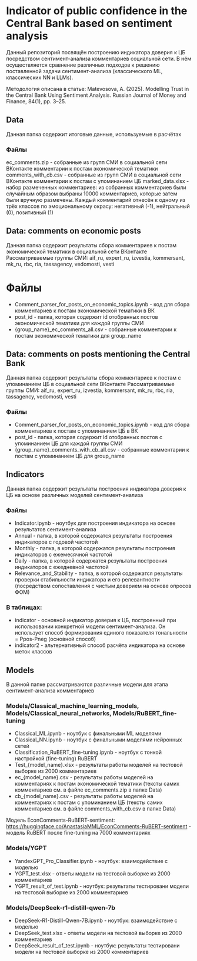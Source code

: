 # Indicator of public confidence in the Central Bank based on sentiment analysis
Данный репозиторий посвящён построению индикатора доверия к ЦБ посредством сентимент-анализа комментариев социальной сети.
В нём осуществляется сравнение различных подходов к решению поставленной задачи сентимент-анализа (классического ML, классических NN и LLMs).

Методология описана в статье: Matevosova, A. (2025). Modelling Trust in the Central Bank Using Sentiment Analysis. Russian Journal of Money and Finance, 84(1), pp. 3–25.


## Data
Данная папка содержит итоговые данные, используемые в расчётах
### Файлы
ec_comments.zip - собранные из групп СМИ в социальной сети ВКонтакте комментарии к постам экономической тематики
comments_with_cb.csv - собранные из групп СМИ в социальной сети ВКонтакте комментарии к постам с упоминанием ЦБ
marked_data.xlsx - набор размеченных комментариев: из собранных комментариев были случайным образом выбраны 10000 комментариев, которые затем были вручную размечены. Каждый комментарий отнесён к одному из трёх классов по эмоциональному окрасу: негативный (-1), нейтральный (0), позитивный (1)

## Data: comments on economic posts
Данная папка содержит результаты сбора комментариев к постам экономической тематики в социальной сети ВКонтакте
Рассматриваемые группы СМИ: aif_ru, expert_ru, izvestia, kommersant, mk_ru, rbc, ria, tassagency, vedomosti, vesti
# Файлы
- Сomment_parser_for_posts_on_economic_topics.ipynb - код для сбора комментариев к постам экономической тематики в ВК
- post_id - папка, которая содержит id отобранных постов экономической тематики для каждой группы СМИ
- {group_name}_ec_comments_all.csv - собранные комментарии к постам экономической тематики для group_name

## Data: comments on posts mentioning the Central Bank
Данная папка содержит результаты сбора комментариев к постам с упоминанием ЦБ в социальной сети ВКонтакте
Рассматриваемые группы СМИ: aif_ru, expert_ru, izvestia, kommersant, mk_ru, rbc, ria, tassagency, vedomosti, vesti
### Файлы
- Сomment_parser_for_posts_on_economic_topics.ipynb - код для сбора комментариев к постам с упоминанием ЦБ в ВК
- post_id - папка, которая содержит id отобранных постов с упоминанием ЦБ для каждой группы СМИ
- {group_name}_comments_with_cb_all.csv - собранные комментарии к постам с упоминанием ЦБ для group_name

## Indicators
Данная папка содержит результаты построения индикатора доверия к ЦБ на основе различных моделей сентимент-анализа
### Файлы
- Indicator.ipynb - ноутбук для построения индикатора на основе результатов сентимент-анализа
- Annual - папка, в которой содержатся результаты построения индикаторов с годовой частотой
- Monthly - папка, в которой содержатся результаты построения индикаторов с ежемесячной частотой
- Daily - папка, в которой содержатся результаты построения индикаторов с ежедневной частотой
- Relevance_and_Stability - папка, в которой содержатся результаты проверки стабильности индикатора и его релевантности (посредством сопоставления с чистым доверием на основе опросов ФОМ)
### В таблицах:
- indicator - основной индикатор доверия к ЦБ, построенный при использовании конкретной модели сентимент-анализа. Он использует способ формирования единого показателя тональности = Ppos-Pneg (основной способ)
- indicator2 - альтернативный способ расчёта индикатора на основе меток классов

## Models
В данной папке рассматриваются различные модели для этапа сентимент-анализа комментариев
### Models/Сlassical_machine_learning_models, Models/Classical_neural_networks, Models/RuBERT_fine-tuning
- Classical_ML.ipynb - ноутбук с финальными ML моделями
- Classical_NN.ipynb - ноутбук с финальными моделями нейронных сетей
- Classification_RuBERT_fine-tuning.ipynb - ноутбук с тонкой настройкой (fine-tuning) RuBERT
- Test_{model_name}.xlsx - результаты работы моделей на тестовой выборке из 2000 комментариев
- ec_{model_name}.csv - результаты работы моделей на комментариях к постам экономической тематики (тексты самих комментариев см. в файле ec_comments.zip в папке Data)
- cb_{model_name}.csv - результаты работы моделей на комментариях к постам с упоминанием ЦБ (тексты самих комментариев см. в файле comments_with_cb.csv в папке Data)

Модель EconComments-RuBERT-sentiment: https://huggingface.co/AnastasiaMML/EconComments-RuBERT-sentiment - модель RuBERT после fine-tuning на 7000 комментариях

### Models/YGPT
- YandexGPT_Pro_Classifier.ipynb - ноутбук: взаимодействие с моделью
- YGPT_test.xlsx - ответы модели на тестовой выборке из 2000 комментариев
- YGPT_result_of_test.ipynb - ноутбук: результаты тестировани модели на тестовой выборке из 2000 комментариев

### Models/DeepSeek-r1-distill-qwen-7b
- DeepSeek-R1-Distill-Qwen-7B.ipynb - ноутбук: взаимодействие с моделью
- DeepSeek_test.xlsx - ответы модели на тестовой выборке из 2000 комментариев
- DeepSeek_result_of_test.ipynb - ноутбук: результаты тестировани модели на тестовой выборке из 2000 комментариев


